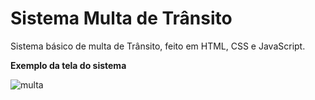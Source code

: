 <h1>Sistema Multa de Trânsito</h1>
Sistema básico de multa de Trânsito, feito em HTML, CSS e JavaScript.

<strong>Exemplo da tela do sistema</strong>

![multa](https://user-images.githubusercontent.com/31136465/72304822-7ff0ea00-3650-11ea-9362-62605136d7c4.PNG)

